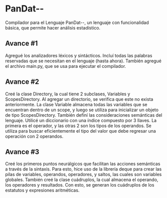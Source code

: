 # PanDat--
Compilador para el Lenguaje PanDat--, un lenguaje con funcionalidad básica, que permite hacer análisis estadístico.

## Avance #1
Agregué los analizadores léxicos y sintácticos. Incluí todas las palabras reservadas que se necesitan en el lenguaje (hasta ahora). También agregué el archivo main.py, que se usa para ejecutar el compilador.

## Avance #2
Creé la clase Directory, la cual tiene 2 subclases, Variables y ScopesDirectory. Al agregar un directorio, se verifica que este no exista anteriormente. La clase Variable almacena todas las variables que se encuentran dentro de un scope, y luego se utiliza para inicializar un objeto de tipo ScopesDirectory.
También definí las consideraciones semánticas del lenguaje. Utilicé un diccionario con una índice compuesto por 3 llaves. La primera es el operador, y las otras 2 son los tipos de los operandos. Se utiliza para buscar eficientemente el tipo del valor que debe regresar una operación con 2 operandos. 

## Avance #3
Creé los primeros puntos neurálgicos que facilitan las acciones semánticas a través de la sintaxis. Para esto, hice uso de la librería deque para crear las pilas de variables, operandos, operadores, y saltos, las cuales son variables globales. También creé la clase cuádruplos, la cual almacena el operando, los operadores y resultados. Con esto, se generan los cuádruplos de los estatutos y expresiones aritméticas.
